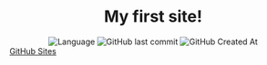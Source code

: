 <h1 align='center' font-family="cursive">My first site!</h1>
<div display='flex' align="center">
  <img alt="Language" src="https://img.shields.io/github/languages/top/Avenger2256/mysite?style=for-the-badge">
  <img alt="GitHub last commit" src="https://shields.mitmproxy.org/github/last-commit/Avenger2256/mysite?style=for-the-badge">
  <img alt="GitHub Created At" src="https://shields.mitmproxy.org/github/created-at/Avenger2256/mysite?style=for-the-badge">
</div>
<a href="https://avenger2256.github.io/mysite/">GitHub Sites</a>

